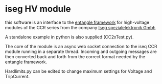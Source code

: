 # iseg HV module

this software is an interface to the [entangle framework](
https://forge.frm2.tum.de/entangle/doc/entangle-master/build/)
for high-voltage modules of the CCR series from the company [Iseg spezialelektronik Gmbh](https://iseg-hv.com/en/home)

A standalone example in python is also supplied (CC2xTest.py).

The core of the module is an async web socket connection to the iseq CCR module running in a separate thread. Incoming and outgoing messages are then converted back and forth from the correct format needed by the entangle framework.

Hardlimits.py can be edited to change maximum settings for Voltage and TripCurrent.





